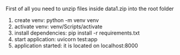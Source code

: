 First of all you need to unzip files inside data1.zip into the root folder

1. create venv:
	python -m venv venv
2. activate venv:
	venv/Scripts/activate
3. install dependencies:
	pip install -r requirements.txt
4. start application:
	uvicorn test:app
5. application started:
	it is located on localhost:8000